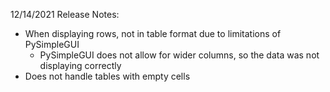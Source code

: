 12/14/2021
Release Notes:
 - When displaying rows, not in table format due to limitations of PySimpleGUI
     - PySimpleGUI does not allow for wider columns, so the data was not displaying correctly
 - Does not handle tables with empty cells